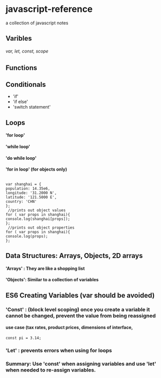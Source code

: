 # javascript-reference
a collection of javascript notes

## Varibles
###### var, let, const, scope

## Functions

## Conditionals
  * 'if'
  * 'if else'
  * 'switch statement'
  

## Loops
 #### 'for loop'
 #### 'while loop'
 #### 'do while loop'
 #### 'for in loop' (for objects only)
  ```

  var shanghai = {
  population: 14.35e6,
  longitude: '31.2000 N',
  latitude: '121.5000 E',
  country: 'CHN'
 };
   //prints out object values
 for ( var props in shanghai){
  console.log(shanghai[props]);
 };
   //prints out object properties
  for ( var props in shanghai){
  console.log(props);
 };
 
```

## Data Structures: Arrays, Objects, 2D arrays
 #### 'Arrays' : They are like a shopping list
 #### 'Objects': Similar to a collection of variables
  
## ES6 Creating Variables (var should be avoided)
 ### 'Const' :  (block level scoping) once you create a variable it cannot be changed, prevent the value from being reassigned
 #### use case (tax rates, product prices, dimensions of interface, 
 ```const pi = 3.14;```
### 'Let' :  prevents errors when using for loops
### Summary: Use 'const' when assigning variables and use 'let' when needed to re-assign variables.

